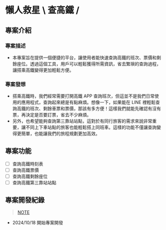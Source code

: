 # 懶人救星 \ 查高鐵 /

## 專案介紹

### 專案描述
- 本專案旨在提供一個便捷的平台，讓使用者能快速查詢高鐵的班次、票價和剩餘座位。透過這個工具，用戶可以輕鬆獲得所需資訊，省去繁瑣的查詢過程，讓搭乘高鐵變得更加輕鬆方便。

### 專案發想
- 搭乘高鐵時，我們經常需要打開高鐵 APP 查詢班次，但這並不是我們日常使用的應用程式，查詢起來總是有點麻煩。想像一下，如果能在 LINE 裡輕鬆查詢高鐵的班次、剩餘車票和票價，那該有多方便！這樣我們就能先確認有沒有票，再決定是否要訂票，省去不少麻煩。
- 另外，也希望能夠查詢第三靠站站點，這對於有同行旅客的需求來說非常重要，讓不同上下車站點的旅客也能輕鬆搭上同班車。這樣的功能不僅讓查詢變得更簡單，也能讓我們的旅程規劃更加高效。

## 專案功能
- [ ] 查詢高鐵時刻表
- [ ] 查詢高鐵票價
- [ ] 查詢高鐵剩餘座位
- [ ] 查詢高鐵第三靠站站點

## 專案開發紀錄
> [NOTE](https://hackmd.io/@kangpei/SJdZQDJlkx)
- 2024/10/18 開始專案開發